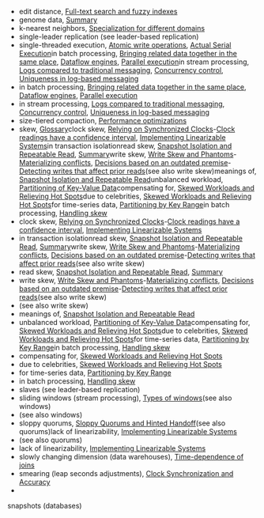* edit distance, [Full-text search and fuzzy indexes](ch03.html#idm140605778027984)
* genome data, [Summary](ch02.html#idm140605779248912)
* k-nearest neighbors, [Specialization for different domains](ch10.html#idm140605757415664)
* single-leader replication (see leader-based replication)
* single-threaded execution, [Atomic write operations](ch07.html#idm140605762104880), [Actual Serial Execution](ch07.html#idm140605761632288)in batch processing, [Bringing related data together in the same place](ch10.html#idm140605758044352), [Dataflow engines](ch10.html#idm140605757644192), [Parallel execution](ch10.html#idm140605757510448)in stream processing, [Logs compared to traditional messaging](ch11.html#idm140605757127584), [Concurrency control](ch11.html#idm140605756711072), [Uniqueness in log-based messaging](ch12.html#idm140605755156208)
* in batch processing, [Bringing related data together in the same place](ch10.html#idm140605758044352), [Dataflow engines](ch10.html#idm140605757644192), [Parallel execution](ch10.html#idm140605757510448)
* in stream processing, [Logs compared to traditional messaging](ch11.html#idm140605757127584), [Concurrency control](ch11.html#idm140605756711072), [Uniqueness in log-based messaging](ch12.html#idm140605755156208)
* size-tiered compaction, [Performance optimizations](ch03.html#idm140605778281248)
* skew, [Glossary](glossary01.html#idm140605754420720)clock skew, [Relying on Synchronized Clocks](ch08.html#ix_skewclock)-[Clock readings have a confidence interval](ch08.html#idm140605760668096), [Implementing Linearizable Systems](ch09.html#idm140605759866400)in transaction isolationread skew, [Snapshot Isolation and Repeatable Read](ch07.html#idm140605774491344), [Summary](ch07.html#idm140605761248864)write skew, [Write Skew and Phantoms](ch07.html#ix_skewwrite)-[Materializing conflicts](ch07.html#idm140605761671072), [Decisions based on an outdated premise](ch07.html#ix_skewwritessi)-[Detecting writes that affect prior reads](ch07.html#idm140605761288352)(see also write skew)meanings of, [Snapshot Isolation and Repeatable Read](ch07.html#idm140605774486800)unbalanced workload, [Partitioning of Key-Value Data](ch06.html#idm140605775357936)compensating for, [Skewed Workloads and Relieving Hot Spots](ch06.html#idm140605775251792)due to celebrities, [Skewed Workloads and Relieving Hot Spots](ch06.html#idm140605775248784)for time-series data, [Partitioning by Key Range](ch06.html#idm140605775326688)in batch processing, [Handling skew](ch10.html#idm140605758013568)
* clock skew, [Relying on Synchronized Clocks](ch08.html#ix_skewclock)-[Clock readings have a confidence interval](ch08.html#idm140605760668096), [Implementing Linearizable Systems](ch09.html#idm140605759866400)
* in transaction isolationread skew, [Snapshot Isolation and Repeatable Read](ch07.html#idm140605774491344), [Summary](ch07.html#idm140605761248864)write skew, [Write Skew and Phantoms](ch07.html#ix_skewwrite)-[Materializing conflicts](ch07.html#idm140605761671072), [Decisions based on an outdated premise](ch07.html#ix_skewwritessi)-[Detecting writes that affect prior reads](ch07.html#idm140605761288352)(see also write skew)
* read skew, [Snapshot Isolation and Repeatable Read](ch07.html#idm140605774491344), [Summary](ch07.html#idm140605761248864)
* write skew, [Write Skew and Phantoms](ch07.html#ix_skewwrite)-[Materializing conflicts](ch07.html#idm140605761671072), [Decisions based on an outdated premise](ch07.html#ix_skewwritessi)-[Detecting writes that affect prior reads](ch07.html#idm140605761288352)(see also write skew)
* (see also write skew)
* meanings of, [Snapshot Isolation and Repeatable Read](ch07.html#idm140605774486800)
* unbalanced workload, [Partitioning of Key-Value Data](ch06.html#idm140605775357936)compensating for, [Skewed Workloads and Relieving Hot Spots](ch06.html#idm140605775251792)due to celebrities, [Skewed Workloads and Relieving Hot Spots](ch06.html#idm140605775248784)for time-series data, [Partitioning by Key Range](ch06.html#idm140605775326688)in batch processing, [Handling skew](ch10.html#idm140605758013568)
* compensating for, [Skewed Workloads and Relieving Hot Spots](ch06.html#idm140605775251792)
* due to celebrities, [Skewed Workloads and Relieving Hot Spots](ch06.html#idm140605775248784)
* for time-series data, [Partitioning by Key Range](ch06.html#idm140605775326688)
* in batch processing, [Handling skew](ch10.html#idm140605758013568)
* slaves (see leader-based replication)
* sliding windows (stream processing), [Types of windows](ch11.html#idm140605756445024)(see also windows)
* (see also windows)
* sloppy quorums, [Sloppy Quorums and Hinted Handoff](ch05.html#idm140605775647904)(see also quorums)lack of linearizability, [Implementing Linearizable Systems](ch09.html#idm140605759865296)
* (see also quorums)
* lack of linearizability, [Implementing Linearizable Systems](ch09.html#idm140605759865296)
* slowly changing dimension (data warehouses), [Time-dependence of joins](ch11.html#idm140605756313360)
* smearing (leap seconds adjustments), [Clock Synchronization and Accuracy](ch08.html#idm140605760784928)
* 
snapshots (databases)